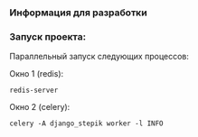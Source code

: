 ### Информация для разработки

### Запуск проекта:
    
Параллельный запуск следующих процессов:

Окно 1 (redis):
```
redis-server
```

Окно 2 (celery):
```
celery -A django_stepik worker -l INFO
```
